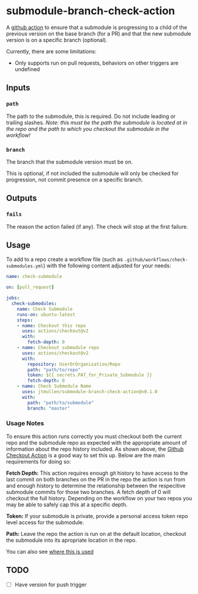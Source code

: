 # submodule-branch-check-action
A [github action](https://help.github.com/en/actions) to ensure that a submodule is progressing to a child of the previous version on the base branch (for a PR) and that the new submodule version is on a specific branch (optional). 

Currently, there are some limitations:
* Only supports run on pull requests, behaviors on other triggers are undefined

## Inputs
### `path`
The path to the submodule, this is required. Do not include leading or trailing slashes. 
*Note: this must be the path the submodule is located at in the repo and the path to which you checkout the submodule in the workflow!*

### `branch`
The branch that the submodule version must be on. 

This is optional, if not included the submodule will only be checked for progression, not commit presence on a specific branch. 

## Outputs
### `fails`
The reason the action failed (if any). The check will stop at the first failure. 

## Usage
To add to a repo create a workflow file (such as `.github/workflows/check-submodules.yml`) with the following content adjusted for your needs:

```yml
name: check-submodule

on: [pull_request]

jobs:
  check-submodules:
    name: Check Submodule
    runs-on: ubuntu-latest
    steps:
    - name: Checkout this repo
      uses: actions/checkout@v2
	  with:
		fetch-depth: 0
    - name: Checkout submodule repo
      uses: actions/checkout@v2
	  with:
	    repository: UserOrOrganization/Repo
		path: "path/to/repo"
		token: ${{ secrets.PAT_for_Private_Submodule }}
		fetch-depth: 0
    - name: Check Submodule Name
      uses: jtmullen/submodule-branch-check-action@v0.1.0
      with:
        path: "path/to/submodule"
        branch: "master"
```

### Usage Notes
To ensure this action runs correctly you must checkout both the current repo and the submodule repo as expected with the appropriate amount of information about the repo history included. As shown above, the [Github Checkout Action](https://github.com/actions/checkout/) is a good way to set this up. Below are the main requirements for doing so:

**Fetch Depth:** This action requires enough git history to have access to the last commit on both branches on the PR in the repo the action is run from and enough history to determine the relationship between the respecitive submodule commits for those two branches. A fetch depth of 0 will checkout the full history. Depending on the workflow on your two repos you may be able to safely cap this at a specific depth.

**Token:** If your submodule is private, provide a personal access token repo level access for the submodule. 

**Path:** Leave the repo the action is run on at the default location, checkout the submodule into its apropriate location in the repo. 

You can also see [where this is used](https://github.com/search?l=YAML&q=submodule-branch-check-action&type=Code)

## TODO
- [ ] Have version for push trigger
